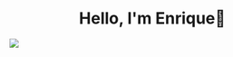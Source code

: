 <div align="center">
    <h1 align="center">Hello, I'm Enrique👋</h1>
</div>
<img src="https://imgur.com/KXLD8s8">
